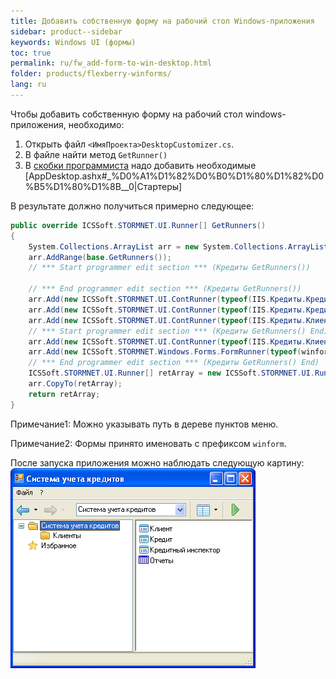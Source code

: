 ```yaml
---
title: Добавить собственную форму на рабочий стол Windows-приложения
sidebar: product--sidebar
keywords: Windows UI (формы)
toc: true
permalink: ru/fw_add-form-to-win-desktop.html
folder: products/flexberry-winforms/
lang: ru
---
```

Чтобы добавить собственную форму на рабочий стол windows-приложения, необходимо:
1. Открыть файл `<ИмяПроекта>DesktopCustomizer.cs`.
2. В файле найти метод `GetRunner()`
3. В [скобки программиста](programmer-brackets.html) надо добавить необходимые [AppDesktop.ashx#_%D0%A1%D1%82%D0%B0%D1%80%D1%82%D0%B5%D1%80%D1%8B__0|Стартеры]

В результате должно получиться примерно следующее:

```cs
public override ICSSoft.STORMNET.UI.Runner[] GetRunners()
{
    System.Collections.ArrayList arr = new System.Collections.ArrayList();
    arr.AddRange(base.GetRunners());
    // *** Start programmer edit section *** (Кредиты GetRunners())

    // *** End programmer edit section *** (Кредиты GetRunners())
    arr.Add(new ICSSoft.STORMNET.UI.ContRunner(typeof(IIS.Кредиты.КредитныйИнспекторL), "Система учета кредитов", "Кредитный инспектор", ""));
    arr.Add(new ICSSoft.STORMNET.UI.ContRunner(typeof(IIS.Кредиты.КредитL), "Система учета кредитов", "Кредит", ""));
    arr.Add(new ICSSoft.STORMNET.UI.ContRunner(typeof(IIS.Кредиты.КлиентL), "Система учета кредитов", "Клиент", ""));
    // *** Start programmer edit section *** (Кредиты GetRunners() End)
    arr.Add(new ICSSoft.STORMNET.UI.ContRunner(typeof(IIS.Кредиты.КлиентL), "Система учета кредитов\\Клиенты", "Клиенты", ""));
    arr.Add(new ICSSoft.STORMNET.Windows.Forms.FormRunner(typeof(winformОтчеты), "Система учета кредитов", "Отчеты", ""));
    // *** End programmer edit section *** (Кредиты GetRunners() End)
    ICSSoft.STORMNET.UI.Runner[] retArray = new ICSSoft.STORMNET.UI.Runner[arr.Count];
    arr.CopyTo(retArray);
    return retArray;
}
```

Примечание1: Можно указывать путь в дереве пунктов меню.

Примечание2: Формы принято именовать c префиксом `winform`.

После запуска приложения можно наблюдать следующую картину:
![](/images/pages/products/flexberry-winforms/desktop/WinDesktopPlus.png)
